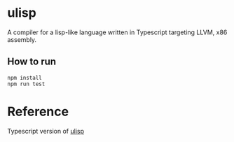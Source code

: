 # ulisp

A compiler for a lisp-like language written in Typescript targeting LLVM, x86 assembly.


## How to run

```
npm install
npm run test
```
# Reference

Typescript version of [ulisp](https://github.com/eatonphil/ulisp)

